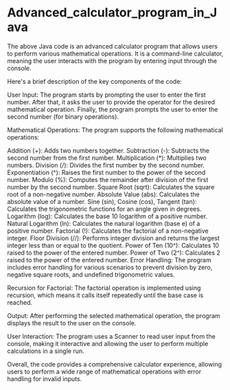 # Advanced_calculator_program_in_Java
The above Java code is an advanced calculator program that allows users to perform various mathematical operations. It is a command-line calculator, meaning the user interacts with the program by entering input through the console.

Here's a brief description of the key components of the code:

User Input:
The program starts by prompting the user to enter the first number. After that, it asks the user to provide the operator for the desired mathematical operation. Finally, the program prompts the user to enter the second number (for binary operations).

Mathematical Operations:
The program supports the following mathematical operations:

Addition (+): Adds two numbers together.
Subtraction (-): Subtracts the second number from the first number.
Multiplication (*): Multiplies two numbers.
Division (/): Divides the first number by the second number.
Exponentiation (^): Raises the first number to the power of the second number.
Modulo (%): Computes the remainder after division of the first number by the second number.
Square Root (sqrt): Calculates the square root of a non-negative number.
Absolute Value (abs): Calculates the absolute value of a number.
Sine (sin), Cosine (cos), Tangent (tan): Calculates the trigonometric functions for an angle given in degrees.
Logarithm (log): Calculates the base 10 logarithm of a positive number.
Natural Logarithm (ln): Calculates the natural logarithm (base e) of a positive number.
Factorial (!): Calculates the factorial of a non-negative integer.
Floor Division (//): Performs integer division and returns the largest integer less than or equal to the quotient.
Power of Ten (10^): Calculates 10 raised to the power of the entered number.
Power of Two (2^): Calculates 2 raised to the power of the entered number.
Error Handling:
The program includes error handling for various scenarios to prevent division by zero, negative square roots, and undefined trigonometric values.

Recursion for Factorial:
The factorial operation is implemented using recursion, which means it calls itself repeatedly until the base case is reached.

Output:
After performing the selected mathematical operation, the program displays the result to the user on the console.

User Interaction:
The program uses a Scanner to read user input from the console, making it interactive and allowing the user to perform multiple calculations in a single run.

Overall, the code provides a comprehensive calculator experience, allowing users to perform a wide range of mathematical operations with error handling for invalid inputs.
